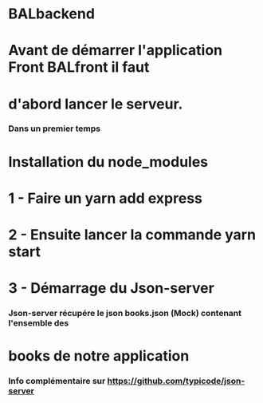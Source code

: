 # BALbackend
# Avant de démarrer l'application Front BALfront il faut
# d'abord lancer le serveur.

### Dans un premier temps
# Installation du node_modules 
# 1  - Faire un yarn add express
# 2  - Ensuite lancer la commande yarn start
# 3  - Démarrage du Json-server 

### Json-server récupére le json books.json (Mock) contenant l'ensemble des
# books de notre application

### Info complémentaire sur https://github.com/typicode/json-server